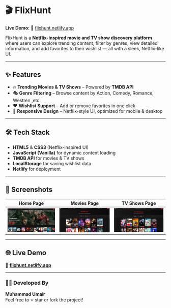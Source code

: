 # 🎬 FlixHunt

**Live Demo:** 🔗 [flixhunt.netlify.app](https://flixhunt.netlify.app)  

FlixHunt is a **Netflix-inspired movie and TV show discovery platform** where users can explore trending content, filter by genres, view detailed information, and add favorites to their wishlist — all with a sleek, Netflix-like UI.  

---

## ✨ Features
- 🔥 **Trending Movies & TV Shows** – Powered by **TMDB API**   
- 🎭 **Genre Filtering** – Browse content by Action, Comedy, Romance, Westren ,etc.  
- ❤️ **Wishlist Support** – Add or remove favorites in one click  
- 📱 **Responsive Design** – Netflix-style UI, optimized for mobile & desktop  

---

## 🛠 Tech Stack
- **HTML5** & **CSS3** (Netflix-inspired UI)  
- **JavaScript (Vanilla)** for dynamic content loading  
- **TMDB API** for movies & TV shows  
- **LocalStorage** for saving wishlist data  
- **Netlify** for deployment  

---

## 📸 Screenshots

| Home Page | Movies Page | TV Shows Page |
|-----------|------------|------------|
| ![Home](images/home.png) | ![Movies](images/movies.png) | ![TV Show](images/tvshows.png) |



---

## 🌐 Live Demo
🔗 **[flixhunt.netlify.app](https://flixhunt.netlify.app)**  

---

### 👨‍💻 Developed By
**Muhammad Umair**  
Feel free to ⭐ star or fork the project!

